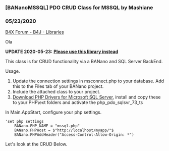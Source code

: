 ### [BANanoMSSQL] PDO CRUD Class for MSSQL by Mashiane
### 05/23/2020
[B4X Forum - B4J - Libraries](https://www.b4x.com/android/forum/threads/110015/)

Ola  
  
**UPDATE 2020-05-23:** [**Please use this library instead**](https://www.b4x.com/android/forum/threads/bananoconnect-bananosql-sqlite-mysql-mssql-library.117956/)  
  
This class is for CRUD functionality via a BANano and SQL Server BackEnd.  
  
Usage.  
  
1. Update the connection settings in msconnect.php to your database. Add this to the Files tab of your BANano project.  
2. Include the attached class to your project.  
3. [Download PHP Drivers for Microsoft SQL Server](https://docs.microsoft.com/en-us/sql/connect/php/download-drivers-php-sql-server?view=sql-server-2017), install and copy these to your PHP\ext folders and activate the php\_pdo\_sqlsvr\_73\_ts  
  
In Main.AppStart, configure your php settings.  
  

```B4X
'set php settings  
    BANano.PHP_NAME = "mssql.php"  
    BANano.PHPHost = $"http://localhost/myapp/"$  
    BANano.PHPAddHeader("Access-Control-Allow-Origin: *")
```

  
  
Let's look at the CRUD Below.